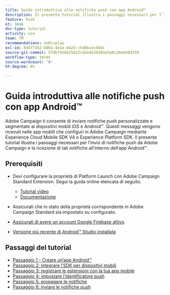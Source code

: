 ```yaml
---
title: Guida introduttiva alle notifiche push con app Android™
description: Il presente tutorial illustra i passaggi necessari per l’invio di notifiche push da Adobe Campaign e la ricezione di tali notifiche all’interno dell’app Android™.
feature: Push
kt: 3846
doc-type: tutorial
activity: use
team: TM
recommendations: noDisplay
exl-id: 8dd772b2-b082-4e1e-842d-c5d6bcec564c
source-git-commit: 57dbf456625d22cd2e4526d92e5a8c20a048d339
workflow-type: tm+mt
source-wordcount: '0'
ht-degree: 0%

---
```


# Guida introduttiva alle notifiche push con app Android™

Adobe Campaign ti consente di inviare notifiche push personalizzate e segmentate ai dispositivi mobili iOS e Android™.
Questi messaggi vengono ricevuti nelle app mobili che configuri in Adobe Campaign mediante Experience Cloud Mobile SDK V4 o Experience Platform SDK.
Il presente tutorial illustra i passaggi necessari per l’invio di notifiche push da Adobe Campaign e la ricezione di tali notifiche all’interno dell’app Android™.

## Prerequisiti

* Devi configurare la proprietà di Platform Launch con Adobe Campaign Standard Extension. Segui la guida online elencata di seguito.
   * [Tutorial video](https://video.tv.adobe.com/v/26224?quality=12)
   * [Documentazione](https://experienceleague.adobe.com/docs/campaign-standard-learn/tutorials/communication-channels/mobile/configure-mobile-apps-using-aep-sdk.html?lang=it)

* Assicurati che lo stato della proprietà corrispondente in Adobe Campaign Standard sia impostato su configurato.
* [Assicurati di avere un account Google Firebase attivo](https://firebase.google.com).
* [Versione più recente di Android™ Studio installata](https://developer.android.com/studio)

## Passaggi del tutorial

* [Passaggio 1 - Creare un’app Android™](/help/tutorial-push-notifications-android/create-android-app.md)
* [Passaggio 2: integrare l’SDK per dispositivi mobili](/help/tutorial-push-notifications-android/integrating-with-mobile-sdk.md)
* [Passaggio 3: registrare le estensioni con la tua app mobile](/help/tutorial-push-notifications-android/register-mobile-extensions.md)
* [Passaggio 4: impostare l’identificatore push](/help/tutorial-push-notifications-android/set-push-identifier.md)
* [Passaggio 5: propagare le notifiche](/help/tutorial-push-notifications-android/propagate-notification.md)
* [Passaggio 6: inviare le notifiche push](/help/tutorial-push-notifications-android/send-push-notification.md)
